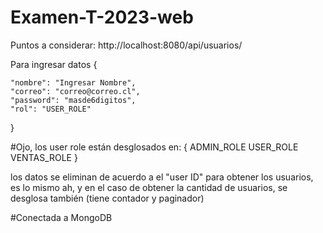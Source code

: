 # Examen-T-2023-web

Puntos a considerar:
http://localhost:8080/api/usuarios/

Para ingresar datos
{
    
    "nombre": "Ingresar Nombre",
    "correo": "correo@correo.cl",
    "password": "masde6digitos",
    "rol": "USER_ROLE"
}

#Ojo, los user role están desglosados en:
{
ADMIN_ROLE
USER_ROLE
VENTAS_ROLE
}

los datos se eliminan de acuerdo a el "user ID"
para obtener los usuarios, es lo mismo
ah, y en el caso de obtener la cantidad de usuarios, se desglosa también (tiene contador y paginador)

#Conectada a MongoDB
